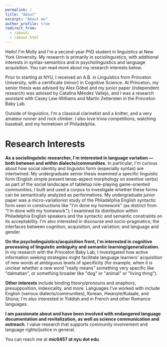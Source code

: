 ```yaml
---
permalink: /
title: "About"
excerpt: "About me"
author_profile: true
redirect_from: 
  - /about/
  - /about.html
---
```


Hello! I'm Molly and I'm a second-year PhD student in linguistics at New York University. My research is primarily in sociolinguistics, with additional interests in syntax-semantics and in psycholinguistics and language acquisition. You can read more about my research interests below.

Prior to starting at NYU, I received an A.B. in Linguistics from Princeton University, with a certificate (minor) in Cognitive Science. At Princeton, my senior thesis was advised by Alex Göbel and my junior paper (independent research) was advised by Catalina Méndez Vallejo, and I was a research assistant with Casey Lew-Williams and Martin Zettersten in the Princeton Baby Lab.

Outside of linguistics, I'm a classical clarinetist and a knitter, and a very amateur runner and rock climber. I also love trivia competitions, watching baseball, and my hometown of Philadelphia.

Research Interests
======

<b>As a sociolinguistic researcher, I'm interested in language variation — both between and within dialects/communities.</b> In particular, I'm curious about how social identity and linguistic form (especially syntax) are intertwined. My undergraduate senior thesis examined a specific linguistic form (English simple present tense-aspect morphology on eventive verbs) as part of the social landscape of tabletop role-playing game-oriented communities; I built and used a corpus to investigate whether these forms can be semantically analyzed as performatives. My undergraduate junior paper was a micro-variationist study of the Philadelphia English syntactic form seen in constructions like "I'm done my homework" (as distinct from "I'm done with my homework"); I examined its distribution within Philadelphia English speakers and the syntactic and semantic constraints on its acceptability. I'm also interested in discourse and socio-pragmatics; the interfaces between cognition, acquisition, and variation; and language and gender.

<b>On the psycholinguistics/acquisition front, I'm interested in cognitive processing of linguistic ambiguity and semantic learning/generalization.</b> In my research with the Princeton Baby Lab, I investigated how active information seeking strategies might facilitate language learners' acquisition of new words at ambiguous levels of specificity (for example, when it is unclear whether a new word "really means" something very specific like "dalmatian", or something broader like "dog" or "animal" or "living thing").

<b>Other interests</b> include binding theory/pronouns and anaphors, presupposition, indexicality, and more. Languages I've worked with include English (various dialects/communities), Korean, Hwanyle/Kulaale, and Shona; I'm also interested in Yiddish and in French and other Romance languages.

<b>I am passionate about and have been involved with endangered language documentation and revitalization, as well as science communication and outreach.</b> I value research that supports community involvement and language rights/justice in general.

You can reach me at <b>mic6457 at nyu dot edu</b>.
